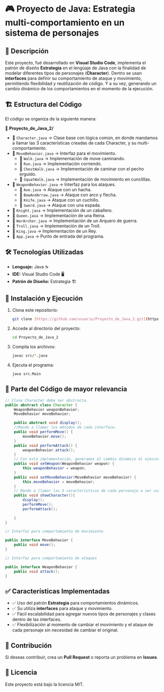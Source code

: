 # 🎮 Proyecto de Java: Estrategia multi-comportamiento en un sistema de personajes
## 📌 Descripción
Este proyecto, fué desarrollado en **Visual Studio Code**, implementa el patrón de diseño **Estrategia** en el lengüaje de Java con la finalidad de modelar diferentes tipos de personajes (**Character**). Dentro se usan **interfaces** para definir su comportamiento de ataque y movimiento, permitiendo flexibilidad y reutilización de código. Y a su vez, generando un cambio dinámico de los comportamientos en el momento de la ejecución.

## 🏗️ Estructura del Código
El código se organiza de la siguiente manera:

📂 **Proyecto_de_Java_2/**
- 📄 `Character.java` → Clase base con lógica común, en donde mandamos a llamar las 3 características creadas de cada Character, y su multi-comportamiento.
- 📄 `MoveBehavior.java` → Interfaz para el movimiento.
  - 📄 `Walk.java` → Implementación de move caminando.
  - 📄 `Run.java` → Implementación corriendo.
  - 📄 `ChestWalk.java` → Implementación de caminar con el pecho erguido.
  - 📄 `SquatWalk.java` → Implementación de movimiento en cunclillas.
- 📄 `WeaponBehavior.java` → Interfaz para los ataques.
  - 📄 `Axe.java` → Ataque con un hacha.
  - 📄 `BowAndArrow.java` → Ataque con arco y flecha.
  - 📄 `Knife.java` → Ataque con un cuchillo.
  - 📄 `Sword.java` → Ataque con una espada.
- 📄 `Knight.java` → Implementación de un caballero.
- 📄 `Queen.java` → Implementación de una Reina.
- 📄 `WarArcher.java` → Implementación de un Arquero de guerra.
- 📄 `Troll.java` → Implementación de un Troll.
- 📄 `King.java` → Implementación de un Rey.
- 📄 `App.java` → Punto de entrada del programa.

## 🛠️ Tecnologías Utilizadas
- **Lenguaje:** Java ☕
- **IDE:** Visual Studio Code 🖥️
- **Patrón de Diseño:** Estrategia 🏗️

## 🚀 Instalación y Ejecución
1. Clona este repositorio:
   ```sh
   git clone [https://github.com/usuario/Proyecto_de_Java_2.git](https://github.com/MAXIMILIANOIMHOFFRUDOLF18/Proyecto_de_Java_2.git)
   ```
2. Accede al directorio del proyecto:
   ```sh
   cd Proyecto_de_Java_2
   ```
3. Compila los archivos:
   ```sh
   javac src/*.java
   ```
4. Ejecuta el programa:
   ```sh
   java src.Main
   ```

## 📄 Parte del Código de mayor relevancia
```java
// Clase Character debe ser abstracta.
public abstract class Character {
    WeaponBehavior weaponBehavior;
    MoveBehavior moveBehavior;

    public abstract void display();
    //Mando a llamar los métodos de cada interface.
    public void performMove() {
        moveBehavior.move();
    }
    public void performAttack() {
        weaponBehavior.attack();
    }
    // Con esta implementación, generamos el cambio dinámico al ejecutar el programa sin modificar el movimiento original de c/personaje
    public void setWeapon(WeaponBehavior weapon) {
        this.weaponBehavior = weapon;
    }
    public void setMoveBehavior(MoveBehavior moveBehavior) {
        this.moveBehavior = moveBehavior;
    }
    // Mando a llamar las 3 características de cada personaje a ser usado.
    public void showCharacter(){
        display();
        performMove();
        performAttack();
        
    }
}

// Interfaz para comportamiento de movimiento

public interface MoveBehavior {
    public void move();
}

// Interfaz para comportamiento de ataques

public interface WeaponBehavior {
    public void attack();
}

```

## ✅ Características Implementadas
- ✅ Uso del patrón **Estrategia** para comportamientos dinámicos.
- ✅ Su utiliza **interfaces** para ataque y movimiento.
- ✅ Fácil escalabilidad para agregar nuevos tipos de personajes y clases dentro de las interfaces.
- ✅ Flexibilización al momento de cambiar el movimiento y el ataque de cada personaje sin necesidad de cambiar el original.

## 📌 Contribución
Si deseas contribuir, crea un **Pull Request** o reporta un problema en **Issues**.

## 📜 Licencia
Este proyecto está bajo la licencia MIT.
